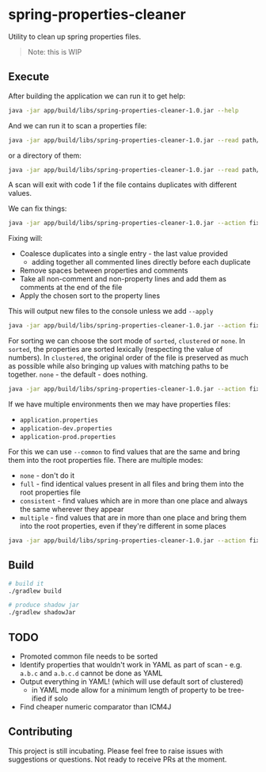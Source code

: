 # spring-properties-cleaner
Utility to clean up spring properties files.

> Note: this is WIP

## Execute

After building the application we can run it to get help:

```bash
java -jar app/build/libs/spring-properties-cleaner-1.0.jar --help
```

And we can run it to scan a properties file:

```bash
java -jar app/build/libs/spring-properties-cleaner-1.0.jar --read path/to/resources/myproperties.properties
```

or a directory of them:

```bash
java -jar app/build/libs/spring-properties-cleaner-1.0.jar --read path/to/resources
```

A scan will exit with code 1 if the file contains duplicates with different values.

We can fix things:

```bash
java -jar app/build/libs/spring-properties-cleaner-1.0.jar --action fix --read path/to/resources
```

Fixing will:

- Coalesce duplicates into a single entry - the last value provided
  - adding together all commented lines directly before each duplicate
- Remove spaces between properties and comments
- Take all non-comment and non-property lines and add them as comments at the end of the file
- Apply the chosen sort to the property lines

This will output new files to the console unless we add `--apply`

```bash
java -jar app/build/libs/spring-properties-cleaner-1.0.jar --action fix --apply --read path/to/resources
```

For sorting we can choose the sort mode of `sorted`, `clustered` or `none`. In `sorted`, the properties
are sorted lexically (respecting the value of numbers). In `clustered`, the original order of the file is preserved
as much as possible while also bringing up values with matching paths to be together. `none` - the default - does
nothing.

```bash
java -jar app/build/libs/spring-properties-cleaner-1.0.jar --action fix --sort clustered --read path/to/resources
```

If we have multiple environments then we may have properties files:

- `application.properties`
- `application-dev.properties`
- `application-prod.properties`

For this we can use `--common` to find values that are the same and bring them into the root properties file. There are
multiple modes:

- `none` - don't do it
- `full` - find identical values present in all files and bring them into the root properties file
- `consistent` - find values which are in more than one place and always the same wherever they appear
- `multiple` - find values that are in more than one place and bring them into the root properties, even if they're different in some places

```bash
java -jar app/build/libs/spring-properties-cleaner-1.0.jar --action fix --common full --read path/to/resources
```

## Build

```bash
# build it
./gradlew build

# produce shadow jar
./gradlew shadowJar
```

## TODO

- Promoted common file needs to be sorted
- Identify properties that wouldn't work in YAML as part of scan - e.g. `a.b.c` and `a.b.c.d` cannot be done as YAML
- Output everything in YAML! (which will use default sort of clustered)
  - in YAML mode allow for a minimum length of property to be tree-ified if solo
- Find cheaper numeric comparator than ICM4J

## Contributing

This project is still incubating. Please feel free to raise issues with suggestions or questions. Not ready 
to receive PRs at the moment.
